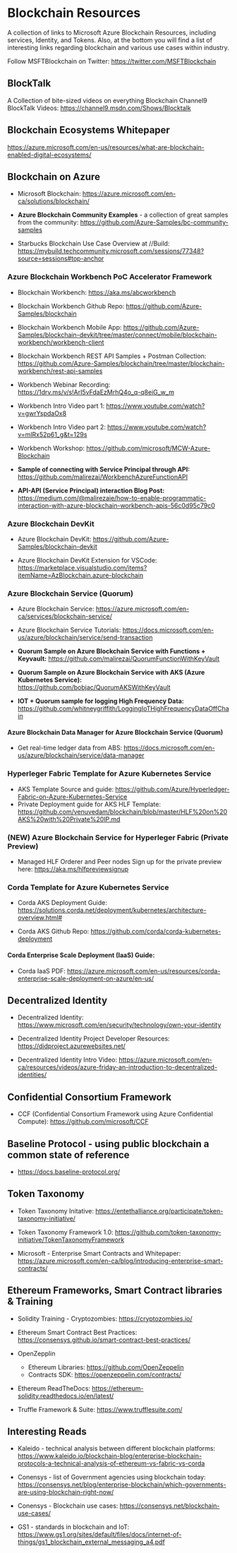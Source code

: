 # Blockchain Resources
A collection of links to Microsoft Azure Blockchain Resources, including services, Identity, and Tokens. Also, at the bottom you will find a list of interesting links regarding blockchain and various use cases within industry.

Follow MSFTBlockchain on Twitter: https://twitter.com/MSFTBlockchain

## BlockTalk

A Collection of bite-sized videos on everything Blockchain
Channel9 BlockTalk Videos: https://channel9.msdn.com/Shows/Blocktalk

## Blockchain Ecosystems Whitepaper
https://azure.microsoft.com/en-us/resources/what-are-blockchain-enabled-digital-ecosystems/

## Blockchain on Azure

- Microsoft Blockchain: https://azure.microsoft.com/en-ca/solutions/blockchain/

- **Azure Blockchain Community Examples** - a collection of great samples from the community:
    https://github.com/Azure-Samples/bc-community-samples

- Starbucks Blockchain Use Case Overview at //Build: https://mybuild.techcommunity.microsoft.com/sessions/77348?source=sessions#top-anchor


### Azure Blockchain Workbench PoC Accelerator Framework

- Blockchain Workbench: https://aka.ms/abcworkbench

- Blockchain Workbench Github Repo: https://github.com/Azure-Samples/blockchain

- Blockchain Workbench Mobile App: https://github.com/Azure-Samples/blockchain-devkit/tree/master/connect/mobile/blockchain-workbench/workbench-client

- Blockchain Workbench REST API Samples + Postman Collection: https://github.com/Azure-Samples/blockchain/tree/master/blockchain-workbench/rest-api-samples

- Workbench Webinar Recording: https://1drv.ms/v/s!ArI5vFdaEzMrhQ4o_q-q8eiG_w_m

- Workbench Intro Video part 1: https://www.youtube.com/watch?v=gwrYspdaOx8

- Workbench Intro Video part 2: https://www.youtube.com/watch?v=mlRx52p61_g&t=129s

- Workbench Workshop: https://github.com/microsoft/MCW-Azure-Blockchain

- **Sample of connecting with Service Principal through API:** https://github.com/malirezai/WorkbenchAzureFunctionAPI

- **API-API (Service Principal) interaction Blog Post:** https://medium.com/@malirezaie/how-to-enable-programmatic-interaction-with-azure-blockchain-workbench-apis-56c0d95c79c0

### Azure Blockchain DevKit

- Azure Blockchain DevKit: https://github.com/Azure-Samples/blockchain-devkit

- Azure Blockchain DevKit Extension for VSCode: https://marketplace.visualstudio.com/items?itemName=AzBlockchain.azure-blockchain

### Azure Blockchain Service (Quorum)

- Azure Blockchain Service: https://azure.microsoft.com/en-ca/services/blockchain-service/

- Azure Blockchain Service Tutorials: https://docs.microsoft.com/en-us/azure/blockchain/service/send-transaction

- **Quorum Sample on Azure Blockchain Service with Functions + Keyvault:** https://github.com/malirezai/QuorumFunctionWithKeyVault

- **Quorum Sample on Azure Blockchain Service with AKS (Azure Kubernetes Service):** https://github.com/bobjac/QuorumAKSWithKeyVault

- **IOT + Quorum sample for logging High Frequency Data:** https://github.com/whitneygriffith/LoggingIoTHighFrequencyDataOffChain

#### Azure Blockchain Data Manager for Azure Blockchain Service (Quorum)
- Get real-time ledger data from ABS: https://docs.microsoft.com/en-us/azure/blockchain/service/data-manager

### Hyperleger Fabric Template for Azure Kubernetes Service
- AKS Template Source and guide: https://github.com/Azure/Hyperledger-Fabric-on-Azure-Kubernetes-Service
- Private Deployment guide for AKS HLF Template: https://github.com/venuvedam/blockchain/blob/master/HLF%20on%20AKS%20with%20Private%20IP.md

### (NEW) Azure Blockchain Service for Hyperleger Fabric (Private Preview)
- Managed HLF Orderer and Peer nodes Sign up for the private preview here: https://aka.ms/hlfpreviewsignup 

### Corda Template for Azure Kubernetes Service
- Corda AKS Deployment Guide: https://solutions.corda.net/deployment/kubernetes/architecture-overview.html#

- Corda AKS Github Repo: https://github.com/corda/corda-kubernetes-deployment

#### Corda Enterprise Scale Deployment (IaaS) Guide: 
- Corda IaaS PDF: https://azure.microsoft.com/en-us/resources/corda-enterprise-scale-deployment-on-azure/en-us/

## Decentralized Identity

- Decentralized Identity: https://www.microsoft.com/en/security/technology/own-your-identity

- Decentralized Identity Project Developer Resources: https://didproject.azurewebsites.net/

- Decentralized Identity Intro Video: https://azure.microsoft.com/en-ca/resources/videos/azure-friday-an-introduction-to-decentralized-identities/

## Confidential Consortium Framework

- CCF (Confidential Consortium Framework using Azure Confidential Compute): https://github.com/microsoft/CCF

## Baseline Protocol - using public blockchain a common state of reference
- https://docs.baseline-protocol.org/

## Token Taxonomy 

- Token Taxonomy Initative: https://entethalliance.org/participate/token-taxonomy-initiative/

- Token Taxonomy Framework 1.0: https://github.com/token-taxonomy-initiative/TokenTaxonomyFramework

- Microsoft - Enterprise Smart Contracts and Whitepaper: https://azure.microsoft.com/en-ca/blog/introducing-enterprise-smart-contracts/

## Ethereum Frameworks, Smart Contract libraries & Training 

- Solidity Training - Cryptozombies: https://cryptozombies.io/

- Ethereum Smart Contract Best Practices: https://consensys.github.io/smart-contract-best-practices/

- OpenZepplin
  - Ethereum Libraries: https://github.com/OpenZeppelin
  - Contracts SDK: https://openzeppelin.com/contracts/

- Ethereum ReadTheDocs: https://ethereum-solidity.readthedocs.io/en/latest/

- Truffle Framework & Suite: https://www.trufflesuite.com/

## Interesting Reads

- Kaleido - technical analysis between different blockchain platforms: https://www.kaleido.io/blockchain-blog/enterprise-blockchain-protocols-a-technical-analysis-of-ethereum-vs-fabric-vs-corda

- Conensys - list of Government agencies using blockchain today: https://consensys.net/blog/enterprise-blockchain/which-governments-are-using-blockchain-right-now/

- Conensys - Blockchain use cases: https://consensys.net/blockchain-use-cases/

- GS1 - standards in blockchain and IoT: https://www.gs1.org/sites/default/files/docs/internet-of-things/gs1_blockchain_external_messaging_a4.pdf
